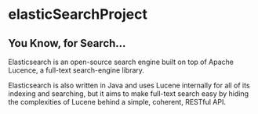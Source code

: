 # elasticSearchProject

## You Know, for Search...

Elasticsearch is an open-source search engine built on top of Apache Lucence, a full-text search-engine library. 

Elasticsearch is also written in Java and uses Lucene internally
for all of its indexing and searching, but it aims to make full-text search easy by hiding the complexities of Lucene behind
a simple, coherent, RESTful API.